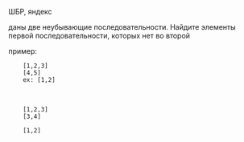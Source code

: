 ШБР, яндекс

даны две неубывающие последовательности. Найдите элементы первой последовательности, которых нет во второй

пример: 

        [1,2,3]
        [4,5]
        ex: [1,2]

<br>

        [1,2,3]
        [3,4]
        
        [1,2]
